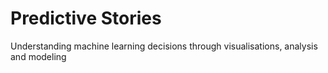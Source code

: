 # Predictive Stories
Understanding machine learning decisions through visualisations, analysis and modeling
